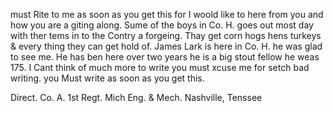 must Rite to me as soon as you get this for I woold like to here from you and how you are a giting along. Sume of the boys in Co. H. goes out most day with ther tems in to the Contry a forgeing. Thay get corn hogs hens turkeys & every thing they can get hold of. James Lark is here in Co. H. he was glad to see me. He has ben here over two years he is a big stout fellow he weas 175. I Cant think of much more to write you must xcuse me for setch bad writing. you Must write as soon as you get this. 

Direct. Co. A. 1st Regt. Mich Eng. & Mech. Nashville, Tenssee